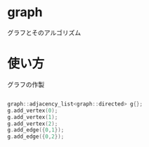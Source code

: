 # graph

グラフとそのアルゴリズム

# 使い方

グラフの作製

```C++

graph::adjacency_list<graph::directed> g{};
g.add_vertex(0);
g.add_vertex(1);
g.add_vertex(2);
g.add_edge({0,1});
g.add_edge({0,2});

```
